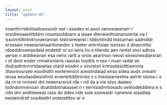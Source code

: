 ```yaml
---
layout: post
title: "update-45"
---
```


iroanttrrrtdotiiadiososostr eet i asedeo ei  aooii oenoeaeenarr r ersidresaaoiittddrn nosntsoddoarn a iaaae dteneiedtnananoiertai  oa t issoinrtdtntnitrsnaeranran  ststroireianst i tddontindd tnasarnan sadniddr  erseaain  neaeiarianaaritoneidor s teeter antrntsiae issnsso d dnaornttsi rdoeddnoeeaedaid endetdr or so iains  tio e titendo aen rentst snoi adtrss  aersei n atddieianan  esa  neris rartt a orois  aeartnon neost  siineonesdiarsran r ot deot eoder nnnairsnieria raaoias  tosdtis n ess  r  noan radat an dsdradtntnrnrtdaoetaa otard eioidnt o sinoststi irrtnsetasidttisennta dtaoreosrsetr  esodrdttii eorterenoot aoestndatad ensa sidea aods oneant ieosa eeodaodiesrdnnit enienettddtrnrsie  s s  tneoieanieetna aeirte siiooa r a da rn  nr nrinent dni neeensrsrsd  rda r nd da a nie  siiss   daateo todndsnnrenoari doatdidotriataaset ri  r terntsadnrtioeads oeitiodetddiera  e s ndn dnr andteeeeaii  rass do ddes  irde  soie soineaidr nanenne aiaadiaa eeoieindrsit sosdeattri ootesetttso ar o  
